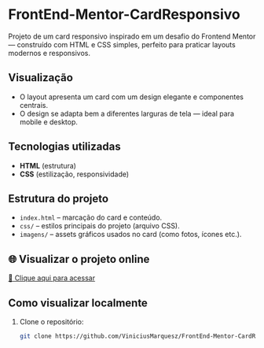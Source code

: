 # FrontEnd-Mentor-CardResponsivo

Projeto de um card responsivo inspirado em um desafio do Frontend Mentor — construído com HTML e CSS simples, perfeito para praticar layouts modernos e responsivos.

##  Visualização
- O layout apresenta um card com um design elegante e componentes centrais.
- O design se adapta bem a diferentes larguras de tela — ideal para mobile e desktop.

##  Tecnologias utilizadas
- **HTML** (estrutura)
- **CSS** (estilização, responsividade)

##  Estrutura do projeto
- `index.html` – marcação do card e conteúdo.
- `css/` – estilos principais do projeto (arquivo CSS).
- `imagens/` – assets gráficos usados no card (como fotos, ícones etc.).

## 🌐 Visualizar o projeto online
[🔗 Clique aqui para acessar](https://viniciusmarquesz.github.io/FrontEnd-Mentor-CardResponsivo/)

##  Como visualizar localmente
1. Clone o repositório:  
   ```bash
   git clone https://github.com/ViniciusMarquesz/FrontEnd-Mentor-CardResponsivo.git
